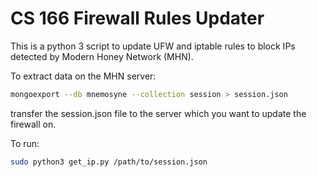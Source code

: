 # CS 166 Firewall Rules Updater

This is a python 3 script to update UFW and iptable rules to block IPs detected by Modern Honey Network (MHN). 

To extract data on the MHN server:
```bash
mongoexport --db mnemosyne --collection session > session.json
```

transfer the session.json file to the server which you want to update the firewall on.

To run:
```bash
sudo python3 get_ip.py /path/to/session.json
```